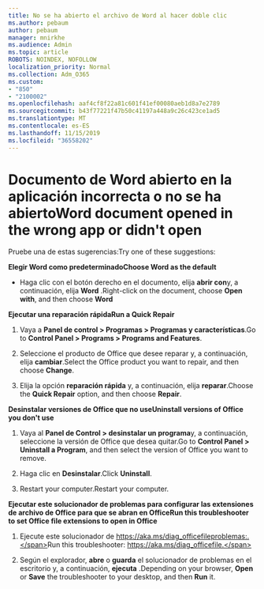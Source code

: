```yaml
---
title: No se ha abierto el archivo de Word al hacer doble clic
ms.author: pebaum
author: pebaum
manager: mnirkhe
ms.audience: Admin
ms.topic: article
ROBOTS: NOINDEX, NOFOLLOW
localization_priority: Normal
ms.collection: Adm_O365
ms.custom:
- "850"
- "2100002"
ms.openlocfilehash: aaf4cf8f22a81c601f41ef00080aeb1d8a7e2789
ms.sourcegitcommit: b43f77221f47b50c41197a448a9c26c423ce1ad5
ms.translationtype: MT
ms.contentlocale: es-ES
ms.lasthandoff: 11/15/2019
ms.locfileid: "36558202"
---
```

# <a name="word-document-opened-in-the-wrong-app-or-didnt-open"></a><span data-ttu-id="390e0-102">Documento de Word abierto en la aplicación incorrecta o no se ha abierto</span><span class="sxs-lookup"><span data-stu-id="390e0-102">Word document opened in the wrong app or didn't open</span></span>

<span data-ttu-id="390e0-103">Pruebe una de estas sugerencias:</span><span class="sxs-lookup"><span data-stu-id="390e0-103">Try one of these suggestions:</span></span>

<span data-ttu-id="390e0-104">**Elegir Word como predeterminado**</span><span class="sxs-lookup"><span data-stu-id="390e0-104">**Choose Word as the default**</span></span>

- <span data-ttu-id="390e0-105">Haga clic con el botón derecho en el documento, elija **abrir con**y, a continuación, elija **Word** .</span><span class="sxs-lookup"><span data-stu-id="390e0-105">Right-click on the document, choose **Open with**, and then choose **Word**</span></span>

<span data-ttu-id="390e0-106">**Ejecutar una reparación rápida**</span><span class="sxs-lookup"><span data-stu-id="390e0-106">**Run a Quick Repair**</span></span>

1. <span data-ttu-id="390e0-107">Vaya a **Panel de control > Programas > Programas y características**.</span><span class="sxs-lookup"><span data-stu-id="390e0-107">Go to **Control Panel > Programs > Programs and Features**.</span></span>

2. <span data-ttu-id="390e0-108">Seleccione el producto de Office que desee reparar y, a continuación, elija **cambiar**.</span><span class="sxs-lookup"><span data-stu-id="390e0-108">Select the Office product you want to repair, and then choose **Change**.</span></span>

3. <span data-ttu-id="390e0-109">Elija la opción **reparación rápida** y, a continuación, elija **reparar**.</span><span class="sxs-lookup"><span data-stu-id="390e0-109">Choose the **Quick Repair** option, and then choose **Repair**.</span></span>

<span data-ttu-id="390e0-110">**Desinstalar versiones de Office que no use**</span><span class="sxs-lookup"><span data-stu-id="390e0-110">**Uninstall versions of Office you don't use**</span></span>

1. <span data-ttu-id="390e0-111">Vaya al **Panel de Control > desinstalar un programa**y, a continuación, seleccione la versión de Office que desea quitar.</span><span class="sxs-lookup"><span data-stu-id="390e0-111">Go to **Control Panel > Uninstall a Program**, and then select the version of Office you want to remove.</span></span>

2. <span data-ttu-id="390e0-112">Haga clic en **Desinstalar**.</span><span class="sxs-lookup"><span data-stu-id="390e0-112">Click **Uninstall**.</span></span>

3. <span data-ttu-id="390e0-113">Restart your computer.</span><span class="sxs-lookup"><span data-stu-id="390e0-113">Restart your computer.</span></span>

<span data-ttu-id="390e0-114">**Ejecutar este solucionador de problemas para configurar las extensiones de archivo de Office para que se abran en Office**</span><span class="sxs-lookup"><span data-stu-id="390e0-114">**Run this troubleshooter to set Office file extensions to open in Office**</span></span>

1. <span data-ttu-id="390e0-115">Ejecute este solucionador de https://aka.ms/diag_officefileproblemas:.</span><span class="sxs-lookup"><span data-stu-id="390e0-115">Run this troubleshooter: https://aka.ms/diag_officefile.</span></span>

2. <span data-ttu-id="390e0-116">Según el explorador, **abre** o **guarda** el solucionador de problemas en el escritorio y, a continuación, **ejecuta** .</span><span class="sxs-lookup"><span data-stu-id="390e0-116">Depending on your browser, **Open** or **Save** the troubleshooter to your desktop, and then **Run** it.</span></span>
